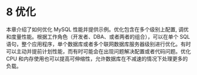 # 8 优化

本章介绍了如何优化 MySQL 性能并提供示例。优化包含在多个级别上配置, 调优和度量性能。根据工作角色（开发者、DBA、或者两者的组合），可以在单个 SQL 语句，整个应用程序，单个数据库或者多个联网数据库服务器级别进行优化。有时可以主动并提前计划性能，而有时可能会在出现问题解决配置或者代码问题。优化 CPU 和内存使用也可以提高可伸缩性，允许数据库在不减速的情况下处理更多的负载。
